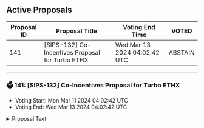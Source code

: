 ## Active Proposals

| Proposal ID | Proposal Title | Voting End Time | VOTED |
|-------------|----------------|-----------------|-------|
| 141 | [SIPS-132] Co-Incentives Proposal for Turbo ETHX | Wed Mar 13 2024 04:02:42 UTC | ABSTAIN |

---

### 🗳 141: [SIPS-132] Co-Incentives Proposal for Turbo ETHX
- Voting Start: Mon Mar 11 2024 04:02:42 UTC
- Voting End: Wed Mar 13 2024 04:02:42 UTC

<details>
<summary>Proposal Text</summary>
 
This proposal is intended to authorize a one-time transfer of 55,000 SOMM from the community pool to a multisig address, which will forward the funds to a vesting contract used to incentivize Turbo ETHX cellar depositors on Ethereum Mainnet.nnSee the corresponding forum post for more details: https://community.sommelier.finance/t/sips-132-co-incentives-proposal-for-turbo-ethx/1283
</details>
